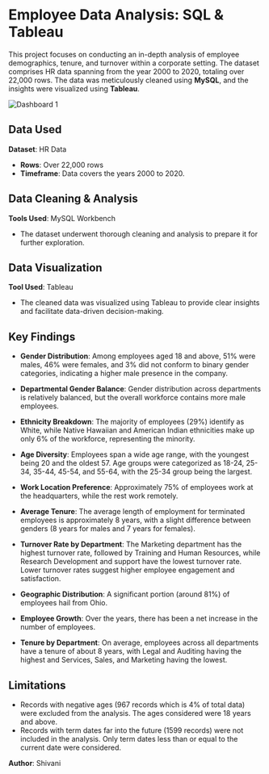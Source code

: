 # Employee Data Analysis: SQL & Tableau

This project focuses on conducting an in-depth analysis of employee demographics, tenure, and turnover within a corporate setting. The dataset comprises HR data spanning from the year 2000 to 2020, totaling over 22,000 rows. The data was meticulously cleaned using **MySQL**, and the insights were visualized using **Tableau**.

![Dashboard 1](https://github.com/shivani9649/Employee-Data-Analysis-SQL-Tableau/assets/86295815/e377b6da-a8fc-408a-af37-367af250f589)

## Data Used

**Dataset**: HR Data
- **Rows**: Over 22,000 rows
- **Timeframe**: Data covers the years 2000 to 2020.

## Data Cleaning & Analysis

**Tools Used**: MySQL Workbench
- The dataset underwent thorough cleaning and analysis to prepare it for further exploration.

## Data Visualization

**Tool Used**: Tableau
- The cleaned data was visualized using Tableau to provide clear insights and facilitate data-driven decision-making.

## Key Findings
- **Gender Distribution**: Among employees aged 18 and above, 51% were males, 46% were females, and 3% did not conform to binary gender categories, indicating a higher male presence in the company.

- **Departmental Gender Balance**: Gender distribution across departments is relatively balanced, but the overall workforce contains more male employees.

- **Ethnicity Breakdown**: The majority of employees (29%) identify as White, while Native Hawaiian and American Indian ethnicities make up only 6% of the workforce, representing the minority.

- **Age Diversity**: Employees span a wide age range, with the youngest being 20 and the oldest 57. Age groups were categorized as 18-24, 25-34, 35-44, 45-54, and 55-64, with the 25-34 group being the largest.

- **Work Location Preference**: Approximately 75% of employees work at the headquarters, while the rest work remotely.

- **Average Tenure**: The average length of employment for terminated employees is approximately 8 years, with a slight difference between genders (8 years for males and 7 years for females).

- **Turnover Rate by Department**: The Marketing department has the highest turnover rate, followed by Training and Human Resources, while Research Development and support have the lowest turnover rate. Lower turnover rates suggest higher employee engagement and satisfaction.

- **Geographic Distribution**: A significant portion (around 81%) of employees hail from Ohio.

- **Employee Growth**: Over the years, there has been a net increase in the number of employees.

- **Tenure by Department**: On average, employees across all departments have a tenure of about 8 years, with Legal and Auditing having the highest and Services, Sales, and Marketing having the lowest.

## Limitations
- Records with negative ages (967 records which is 4% of total data) were excluded from the analysis. The ages considered were 18 years and above.
- Records with term dates far into the future (1599 records) were not included in the analysis. Only term dates less than or equal to the current date were considered.

**Author**: Shivani
